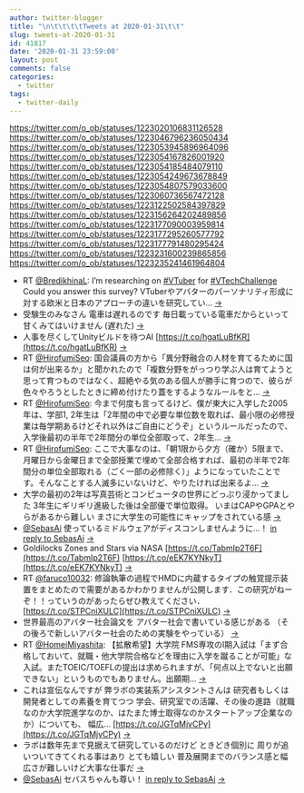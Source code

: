 ```yaml
---
author: twitter-blogger
title: "\n\t\t\t\tTweets at 2020-01-31\t\t"
slug: tweets-at-2020-01-31
id: 41817
date: '2020-01-31 23:59:00'
layout: post
comments: false
categories:
  - twitter
tags:
  - twitter-daily
---
```


https://twitter.com/o_ob/statuses/1223020106831126528 https://twitter.com/o_ob/statuses/1223046796236050434 https://twitter.com/o_ob/statuses/1223053945896964096 https://twitter.com/o_ob/statuses/1223054167826001920 https://twitter.com/o_ob/statuses/1223054185484079110 https://twitter.com/o_ob/statuses/1223054249673678849 https://twitter.com/o_ob/statuses/1223054807579033600 https://twitter.com/o_ob/statuses/1223060736567472128 https://twitter.com/o_ob/statuses/1223122502584397829 https://twitter.com/o_ob/statuses/1223156264202489856 https://twitter.com/o_ob/statuses/1223177090003959814 https://twitter.com/o_ob/statuses/1223177295260577792 https://twitter.com/o_ob/statuses/1223177791480295424 https://twitter.com/o_ob/statuses/1223231600239865856 https://twitter.com/o_ob/statuses/1223235241461964804  

*   RT [@BredikhinaL](https://twitter.com/BredikhinaL): I’m researching on [#VTuber](https://twitter.com/search?q=%23VTuber&src=hash) for [#VTechChallenge](https://twitter.com/search?q=%23VTechChallenge&src=hash) Could you answer this survey? VTuberやアバターのパーソナリティ形成に対する欧米と日本のアプローチの違いを研究してい… [->](https://twitter.com/o_ob/statuses/1223020106831126528)
*   受験生のみなさん 電車は遅れるのです 毎日載っている電車だからといって 甘くみてはいけません (遅れた) [->](https://twitter.com/o_ob/statuses/1223046796236050434)
*   人事を尽くしてUnityビルドを待つAI [https://t.co/hgatLuBfKR](https://t.co/hgatLuBfKR) [->](https://twitter.com/o_ob/statuses/1223053945896964096)
*   RT [@HirofumiSeo](https://twitter.com/HirofumiSeo): 国会議員の方から「異分野融合の人材を育てるために国は何が出来るか」と聞かれたので「複数分野をがっつり学ぶ人は育てようと思って育つものではなく、超絶やる気のある個人が勝手に育つので、彼らが色々やろうとしたときに締め付けたり蓋をするようなルールをと… [->](https://twitter.com/o_ob/statuses/1223054167826001920)
*   RT [@HirofumiSeo](https://twitter.com/HirofumiSeo): 今まで何度も言ってるけど、僕が東大に入学した2005年は、学部1, 2年生は「2年間の中で必要な単位数を取れば、最小限の必修授業は毎学期あるけどそれ以外はご自由にどうぞ」というルールだったので、入学後最初の半年で2年間分の単位全部取って、2年生… [->](https://twitter.com/o_ob/statuses/1223054185484079110)
*   RT [@HirofumiSeo](https://twitter.com/HirofumiSeo): ここで大事なのは、「朝1限から夕方（確か）5限まで、月曜日から金曜日まで全部授業で埋めて全部合格すれば、最初の半年で2年間分の単位全部取れる（ごく一部の必修除く）」ようになっていたことです。そんなことする人滅多にいないけど、やりたければ出来るよ… [->](https://twitter.com/o_ob/statuses/1223054249673678849)
*   大学の最初の2年は写真芸術とコンピュータの世界にどっぷり浸かってました 3年生にギリギリ進級した後は全部優で単位取得。 いまはCAPやGPAとやらがあるから難しい まさに大学生の可能性にキャップをされている感 [->](https://twitter.com/o_ob/statuses/1223054807579033600)
*   [@SebasAi](https://twitter.com/SebasAi) 使っているミドルウェアがディスコンしませんように…！ [in reply to SebasAi](https://twitter.com/SebasAi/statuses/1223055416772288512) [->](https://twitter.com/o_ob/statuses/1223060736567472128)
*   Goldilocks Zones and Stars via NASA [https://t.co/TabmIp2T6F](https://t.co/TabmIp2T6F) [https://t.co/eEK7KYNkyT](https://t.co/eEK7KYNkyT) [->](https://twitter.com/o_ob/statuses/1223122502584397829)
*   RT [@faruco10032](https://twitter.com/faruco10032): 修論執筆の過程でHMDに内蔵するタイプの触覚提示装置をまとめたので需要があるかわかりませんが公開します．この研究がねーぞ！！っていうのがあったらぜひ教えてください． [https://t.co/STPCniXULC](https://t.co/STPCniXULC) [->](https://twitter.com/o_ob/statuses/1223156264202489856)
*   世界最高のアバター社会論文を アバター社会で書いている感じがある （その後ろで新しいアバター社会のための実験をやっている） [->](https://twitter.com/o_ob/statuses/1223177090003959814)
*   RT [@HomeiMiyashita](https://twitter.com/HomeiMiyashita): 【拡散希望】大学院 FMS専攻のⅠ期入試は「まず合格しておいて、就職・他大学院合格などを理由に入学を蹴ることが可能」な入試。またTOEIC/TOEFLの提出は求められますが、「何点以上でないと出願できない」というものでもありません。出願期… [->](https://twitter.com/o_ob/statuses/1223177295260577792)
*   これは宣伝なんですが 弊ラボの実装系アシスタントさんは 研究者もしくは開発者としての素養を育てつつ 学会、研究室での活躍、その後の進路（就職なのか大学院進学なのか、はたまた博士取得なのかスタートアップ企業なのか）についても、 幅広… [https://t.co/JGTqMjvCPy](https://t.co/JGTqMjvCPy) [->](https://twitter.com/o_ob/statuses/1223177791480295424)
*   ラボは数年先まで見据えて研究しているのだけど ときどき個別に 周りが追いついてきてくれる事はあり とても嬉しい 普及展開までのバランス感と幅広さが難しいけど大事な仕事だ [->](https://twitter.com/o_ob/statuses/1223231600239865856)
*   [@SebasAi](https://twitter.com/SebasAi) セバスちゃんも尊い！ [in reply to SebasAi](https://twitter.com/SebasAi/statuses/1223234429432127493) [->](https://twitter.com/o_ob/statuses/1223235241461964804)